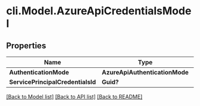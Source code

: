 # cli.Model.AzureApiCredentialsModel

## Properties

Name | Type | Description | Notes
------------ | ------------- | ------------- | -------------
**AuthenticationMode** | **AzureApiAuthenticationMode** |  | [optional] 
**ServicePrincipalCredentialsId** | **Guid?** |  | [optional] 

[[Back to Model list]](../README.md#documentation-for-models) [[Back to API list]](../README.md#documentation-for-api-endpoints) [[Back to README]](../README.md)

